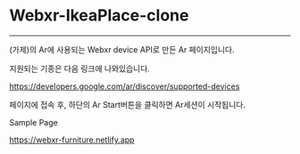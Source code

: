# Webxr-IkeaPlace-clone

___

(가제)의 Ar에 사용되는 Webxr device API로 만든 Ar 페이지입니다.

지원되는 기종은 다음 링크에 나와있습니다.

<https://developers.google.com/ar/discover/supported-devices>

페이지에 접속 후, 하단의 Ar Start버튼을 클릭하면 Ar세션이 시작됩니다.

Sample Page

<https://webxr-furniture.netlify.app>



